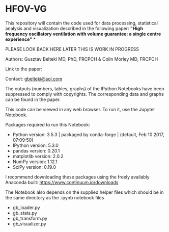 # HFOV-VG

This repository will contain the code used for data processing, statistical analysis and visualization described in the following paper: **"High frequency oscillatory ventilation with volume guarantee: a single centre experience"** *

PLEASE LOOK BACK HERE LATER THIS IS WORK IN PROGRESS

Authors: Gusztav Belteki MD, PhD, FRCPCH & Colin Morley MD, FRCPCH 

Link to the paper: 

Contact: gbelteki@aol.com


The outputs (numbers, tables, graphs) of the IPython Notebooks have been suppressed to comply with copyrights. The corresponding data and graphs can be found in the paper.

This code can be viewed in any web browser. To run it, use the Jupyter Notebook. 


Packages required to run this Notebook:

- Python version: 3.5.3 | packaged by conda-forge | (default, Feb 10 2017, 07:09:50)
- IPython version: 5.3.0
- pandas version: 0.20.1
- matplotlib version: 2.0.2
- NumPy version: 1.12.1
- SciPy version: 0.19.0


I recommend downloading these packages using the freely availably Anaconda built: https://www.continuum.io/downloads


The Notebook also depends on the supplied helper files which should be in the same directory as the .ipynb notebook files

- gb_loader.py
- gb_stats.py
- gb_transform.py
- gb_visualizer.py
